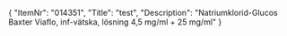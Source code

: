 {
  "ItemNr": "014351",
  "Title": "test",
  "Description": "Natriumklorid-Glucos Baxter Viaflo, inf-vätska, lösning 4,5 mg/ml + 25 mg/ml"
}